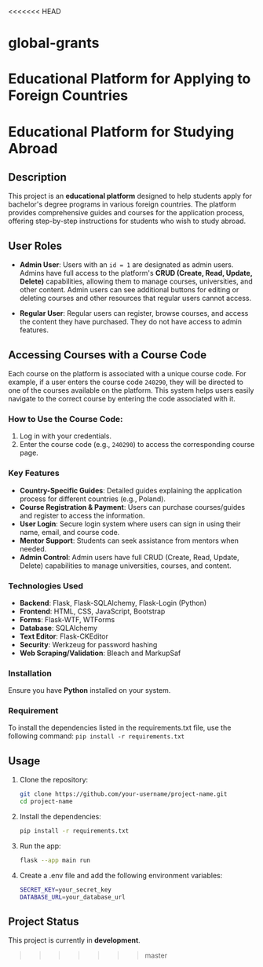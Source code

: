 <<<<<<< HEAD
# global-grants
Educational Platform for Applying to Foreign Countries
=======

# Educational Platform for Studying Abroad

## Description
This project is an **educational platform** designed to help students apply for bachelor's degree programs in various foreign countries. The platform provides comprehensive guides and courses for the application process, offering step-by-step instructions for students who wish to study abroad.

## User Roles

- **Admin User**: Users with an `id = 1` are designated as admin users. Admins have full access to the platform's **CRUD (Create, Read, Update, Delete)** capabilities, allowing them to manage courses, universities, and other content. Admin users can see additional buttons for editing or deleting courses and other resources that regular users cannot access.

- **Regular User**: Regular users can register, browse courses, and access the content they have purchased. They do not have access to admin features.

## Accessing Courses with a Course Code

Each course on the platform is associated with a unique course code. For example, if a user enters the course code `240290`, they will be directed to one of the courses available on the platform. This system helps users easily navigate to the correct course by entering the code associated with it. 

### How to Use the Course Code:
1. Log in with your credentials.
2. Enter the course code (e.g., `240290`) to access the corresponding course page.


### Key Features
- **Country-Specific Guides**: Detailed guides explaining the application process for different countries (e.g., Poland).
- **Course Registration & Payment**: Users can purchase courses/guides and register to access the information.
- **User Login**: Secure login system where users can sign in using their name, email, and course code.
- **Mentor Support**: Students can seek assistance from mentors when needed.
- **Admin Control**: Admin users have full CRUD (Create, Read, Update, Delete) capabilities to manage universities, courses, and content.

### Technologies Used
- **Backend**: Flask, Flask-SQLAlchemy, Flask-Login (Python)
- **Frontend**: HTML, CSS, JavaScript, Bootstrap
- **Forms**: Flask-WTF, WTForms
- **Database**: SQLAlchemy
- **Text Editor**: Flask-CKEditor
- **Security**: Werkzeug for password hashing
- **Web Scraping/Validation**: Bleach and MarkupSaf

### Installation
Ensure you have **Python** installed on your system.

### Requirement
To install the dependencies listed in the requirements.txt file, use the following command: 
`pip install -r requirements.txt`

## Usage
1. Clone the repository:
   ```bash
   git clone https://github.com/your-username/project-name.git
   cd project-name

2. Install the dependencies:
   ```bash
   pip install -r requirements.txt

3. Run the app:
   ```bash
   flask --app main run
   
4. Create a .env file and add the following environment variables:
   ```bash
   SECRET_KEY=your_secret_key
   DATABASE_URL=your_database_url

## Project Status
This project is currently in **development**.







>>>>>>> master
